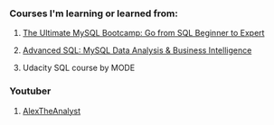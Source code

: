 ### Courses I'm learning or learned from:
1. [The Ultimate MySQL Bootcamp: Go from SQL Beginner to Expert
](https://www.udemy.com/course/the-ultimate-mysql-bootcamp-go-from-sql-beginner-to-expert/learn/lecture/6997162?start=0#overview)

2. [Advanced SQL: MySQL Data Analysis & Business Intelligence
](https://www.udemy.com/course/advanced-sql-mysql-for-analytics-business-intelligence/learn/lecture/16450492?start=0#overview)

3. Udacity SQL course by MODE

### Youtuber
1. [AlexTheAnalyst](https://www.youtube.com/watch?v=K1WeoKxLZ5o&list=PLUaB-1hjhk8EBZNL4nx4Otoa5Wb--rEpU)
